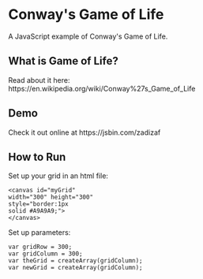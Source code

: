 <h1>Conway's Game of Life</h1>
<p>A JavaScript example of Conway's Game of Life.</p>

<h2>What is Game of Life?</h2>
<p>Read about it here: https://en.wikipedia.org/wiki/Conway%27s_Game_of_Life</p>

<h2>Demo</h2>
<p>Check it out online at https://jsbin.com/zadizaf</p>

<h2>How to Run</h2>

Set up your grid in an html file:
```
<canvas id="myGrid" 
width="300" height="300" 
style="border:1px 
solid #A9A9A9;">
</canvas>
```

Set up parameters:
```
var gridRow = 300;
var gridColumn = 300;
var theGrid = createArray(gridColumn);
var newGrid = createArray(gridColumn);
```
